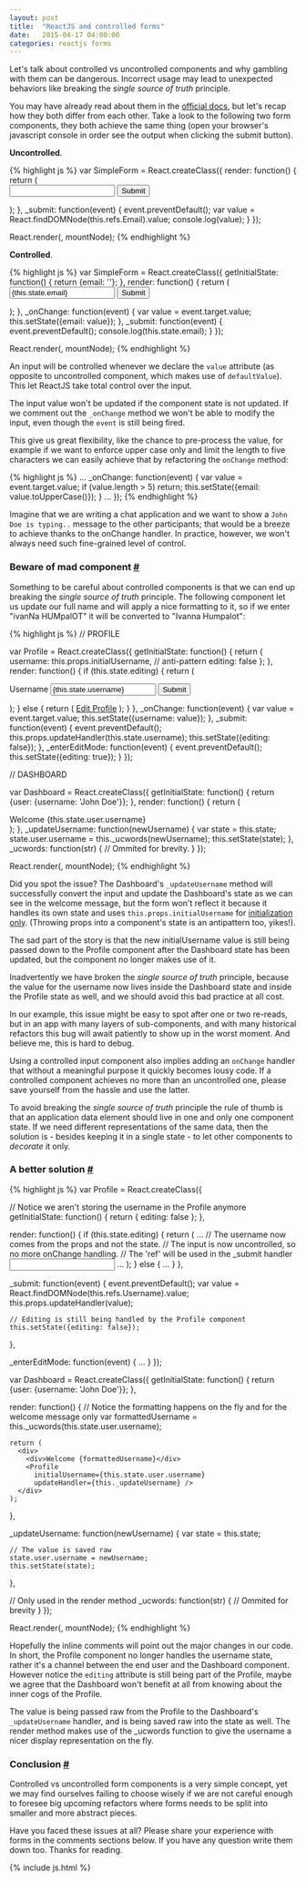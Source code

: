 ```yaml
---
layout: post
title:  "ReactJS and controlled forms"
date:   2015-04-17 04:00:00
categories: reactjs forms
---
```

Let's talk about controlled vs uncontrolled components and why gambling with them can be dangerous. Incorrect usage may lead to unexpected behaviors like  breaking the _single source of truth_ principle.

You may have already read about them in the [official docs][controlled-and-uncontrolled-components], but let's recap how they both differ from each other. Take a look to the following two form components, they both achieve the same thing (open your browser's javascript console in order see the output when clicking the submit button).

**Uncontrolled**.

<div id="sample1">
{% highlight js %}
var SimpleForm = React.createClass({
  render: function() {
    return (
      <form>
        <input ref="Email" defaultValue="" />
        <button onClick={this._submit}>Submit</button>
      </form>
    );
    },
  _submit: function(event) {
    event.preventDefault();
    var value = React.findDOMNode(this.refs.Email).value;
    console.log(value);
  }
});

React.render(<SimpleForm />, mountNode);
{% endhighlight %}
</div>

**Controlled**.

<div id="sample2">
{% highlight js %}
var SimpleForm = React.createClass({
  getInitialState: function() {
    return {email: ''};
  },
  render: function() {
    return (
      <form>
        <input value={this.state.email} onChange={this._onChange} />
        <button onClick={this._submit}>Submit</button>
      </form>
    );
  },
  _onChange: function(event) {
    var value = event.target.value;
    this.setState({email: value});
  },
  _submit: function(event) {
    event.preventDefault();
    console.log(this.state.email);
  }
});

React.render(<SimpleForm />, mountNode);
{% endhighlight %}
</div>

An input will be controlled whenever we declare the `value` attribute (as opposite to uncontrolled component, which makes use of `defaultValue`). This let ReactJS take total control over the input.

The input value won't be updated if the component state is not updated. If we comment out the `_onChange` method we won't be able to modify the input, even though the `event` is still being fired.

This give us great flexibility, like the chance to pre-process the value, for example if we want to enforce upper case only and limit the length to five characters we can easily achieve that by refactoring the `onChange` method:

<div id="sample3">
{% highlight js %}
  ...
  _onChange: function(event) {
    var value = event.target.value;
    if (value.length > 5) return;
    this.setState({email: value.toUpperCase()});
  }
  ...
});
{% endhighlight %}
</div>

Imagine that we are writing a chat application and we want to show a `John Doe is typing..` message to the other participants; that would be a breeze to achieve thanks to the onChange handler. In practice, however, we won't always need such fine-grained level of control.

<a id="beware-of-mad-component"></a>

### Beware of mad component [#](#beware-of-mad-component)

Something to be careful about controlled components is that we can end up breaking the _single source of truth_ principle. The following component let us update our full name and will apply a nice formatting to it, so if we enter "ivanNa HUMpalOT" it will be converted to "Ivanna Humpalot":

<div id="sample4">
{% highlight js %}
// PROFILE

var Profile = React.createClass({
  getInitialState: function() {
    return {
      username: this.props.initialUsername, // anti-pattern
      editing: false
    };
  },
  render: function() {
    if (this.state.editing) {
      return (
        <form>
          <label>Username</label>
          <input value={this.state.username} onChange={this._onChange} />
          <button onClick={this._submit}>Submit</button>
        </form>
      );
    } else {
      return (
        <a href="#" onClick={this._enterEditMode}>Edit Profile</a>
      );
    }
  },
  _onChange: function(event) {
    var value = event.target.value;
    this.setState({username: value});
  },
  _submit: function(event) {
    event.preventDefault();
    this.props.updateHandler(this.state.username);
    this.setState({editing: false});
  },
  _enterEditMode: function(event) {
    event.preventDefault();
    this.setState({editing: true});
  }
});

// DASHBOARD

var Dashboard = React.createClass({
  getInitialState: function() {
    return {user: {username: 'John Doe'}};
  },
  render: function() {
    return (
      <div>
        <div>Welcome {this.state.user.username}</div>
        <Profile
          initialUsername={this.state.user.username}
          updateHandler={this._updateUsername} />
      </div>
    );
  },
  _updateUsername: function(newUsername) {
    var state = this.state;
    state.user.username = this._ucwords(newUsername);
    this.setState(state);
  },
  _ucwords: function(str) {
    // Ommited for brevity.
  }
});

React.render(<Dashboard />, mountNode);
{% endhighlight %}
</div>

Did you spot the issue? The Dashboard's `_updateUsername` method will successfully convert the input and update the Dashboard's state as we can see in the welcome message, but the form won't reflect it because it handles its own state and uses `this.props.initialUsername` for [initialization only][props-in-state]. (Throwing props into a component's state is an antipattern too, yikes!).

The sad part of the story is that the new initialUsername value is still being passed down to the Profile component after the Dashboard state has been updated, but the component no longer makes use of it.

Inadvertently we have broken  the _single source of truth_ principle, because the value for the username now lives inside the Dashboard state and inside the Profile state as well, and we should avoid this bad practice at all cost.

In our example, this issue might be easy to spot after one or  two re-reads, but in an app with many layers of sub-components, and with many historical refactors this bug will await patiently to show up in the worst moment. And believe me, this is hard to debug.

Using a controlled input component also implies adding an `onChange` handler that without a meaningful purpose it quickly becomes lousy code. If a controlled component achieves no more than an uncontrolled one, please save yourself from the hassle and use the latter.

To avoid breaking the _single source of truth_ principle the rule of thumb is that an application data element should live in one and only one component state. If we need different representations of the same data, then the solution is - besides keeping it in a single state - to let other components to _decorate_ it only.

<a id="a-better-solution"></a>

### A better solution [#](#a-better-solution)

<div id="sample5">
{% highlight js %}
var Profile = React.createClass({

  // Notice we aren't storing the username in the Profile anymore
  getInitialState: function() {
    return {
      editing: false
    };
  },

  render: function() {
    if (this.state.editing) {
      return (
        ...
          // The username now comes from the props and not the state.
          // The input is now uncontrolled, so no more onChange handling.
          // The 'ref' will be used in the _submit handler
          <input ref="Username" defaultValue={this.props.initialUsername} />
        ...
      );
    } else {
      ...
    }
  },

  _submit: function(event) {
    event.preventDefault();
    var value = React.findDOMNode(this.refs.Username).value;
    this.props.updateHandler(value);

    // Editing is still being handled by the Profile component
    this.setState({editing: false});
  },

  _enterEditMode: function(event) {
    ...
  }
});

var Dashboard = React.createClass({
  getInitialState: function() {
    return {user: {username: 'John Doe'}};
  },

  render: function() {
    // Notice the formatting happens on the fly and for the welcome message only
    var formattedUsername = this._ucwords(this.state.user.username);

    return (
      <div>
        <div>Welcome {formattedUsername}</div>
        <Profile
          initialUsername={this.state.user.username}
          updateHandler={this._updateUsername} />
      </div>
    );
  },

  _updateUsername: function(newUsername) {
    var state = this.state;

    // The value is saved raw
    state.user.username = newUsername;
    this.setState(state);
  },

  // Only used in the render method
  _ucwords: function(str) {
    // Ommited for brevity
  }
});

React.render(<Dashboard />, mountNode);
{% endhighlight %}
</div>

Hopefully  the inline comments will point out the major changes in our code. In short, the Profile component no longer handles the username state, rather it's a channel between the end user and the Dashboard component. However notice the `editing` attribute is still being part of the Profile, maybe we agree that the Dashboard won't benefit at all from knowing about the inner cogs of the Profile.

The value is being passed raw from the Profile to the Dashboard's `_updateUsername` handler, and is being saved raw into the state as well. The render method makes use of the _ucwords function to give the username a nicer display representation on the fly.

<a id="conclusion"></a>

### Conclusion [#](#conclusion)

Controlled vs uncontrolled form components is a very simple concept, yet we may find ourselves failing to choose wisely if we are not careful enough to foresee big upcoming refactors where forms needs to be split into smaller and more abstract pieces.

Have you faced these issues at all? Please share your experience with forms in the comments sections below. If you have any question write them down too. Thanks for reading.

[props-in-state]: https://facebook.github.io/react/tips/props-in-getInitialState-as-anti-pattern.html
[controlled-and-uncontrolled-components]: https://facebook.github.io/react/docs/forms.html#controlled-components
[controller-view]: https://facebook.github.io/flux/docs/todo-list.html#listening-to-changes-with-a-controller-view
[todd]: http://todsul.com/
[trello]: http://trello.com/

<style>
  form .row label {
    display: block;
  }
  form .row, {
      display: block;
  }

  form .row .error {
    color: red;
  }
</style>

{% include js.html %}